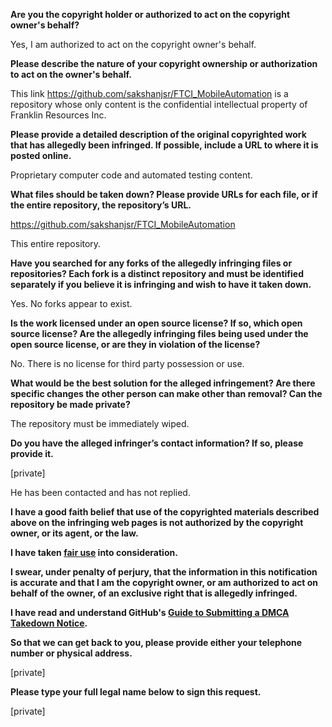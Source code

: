 **Are you the copyright holder or authorized to act on the copyright owner's behalf?**

Yes, I am authorized to act on the copyright owner's behalf.

**Please describe the nature of your copyright ownership or authorization to act on the owner's behalf.**

This link
https://github.com/sakshanjsr/FTCI_MobileAutomation is a repository whose only content is the confidential intellectual property of Franklin Resources Inc.

**Please provide a detailed description of the original copyrighted work that has allegedly been infringed. If possible, include a URL to where it is posted online.**

Proprietary computer code and automated testing content.

**What files should be taken down? Please provide URLs for each file, or if the entire repository, the repository’s URL.**

https://github.com/sakshanjsr/FTCI_MobileAutomation

This entire repository.

**Have you searched for any forks of the allegedly infringing files or repositories? Each fork is a distinct repository and must be identified separately if you believe it is infringing and wish to have it taken down.**

Yes. No forks appear to exist.

**Is the work licensed under an open source license? If so, which open source license? Are the allegedly infringing files being used under the open source license, or are they in violation of the license?**

No. There is no license for third party possession or use.

**What would be the best solution for the alleged infringement? Are there specific changes the other person can make other than removal? Can the repository be made private?**

The repository must be immediately wiped.

**Do you have the alleged infringer’s contact information? If so, please provide it.**

[private]  

He has been contacted and has not replied.

**I have a good faith belief that use of the copyrighted materials described above on the infringing web pages is not authorized by the copyright owner, or its agent, or the law.**

**I have taken <a href="https://www.lumendatabase.org/topics/22">fair use</a> into consideration.**

**I swear, under penalty of perjury, that the information in this notification is accurate and that I am the copyright owner, or am authorized to act on behalf of the owner, of an exclusive right that is allegedly infringed.**

**I have read and understand GitHub's <a href="https://help.github.com/articles/guide-to-submitting-a-dmca-takedown-notice/">Guide to Submitting a DMCA Takedown Notice</a>.**

**So that we can get back to you, please provide either your telephone number or physical address.**

[private]  

**Please type your full legal name below to sign this request.**

[private]
